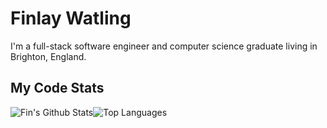 # Finlay Watling
I'm a full-stack software engineer and computer science graduate living in Brighton, England.

## My Code Stats
![Fin's Github Stats](https://github-readme-stats.vercel.app/api?username=finwatling&count_private=true&show_icons=true&hide_border=true&hide_title=true&bg_color=2a2a2a&text_color=f2f2f2&icon_color=1382cc)![Top Languages](https://github-readme-stats.vercel.app/api/top-langs/?username=finwatling&layout=compact&hide_border=true&count_private=true&bg_color=2a2a2a&text_color=f2f2f2&icon_color=1382cc)
